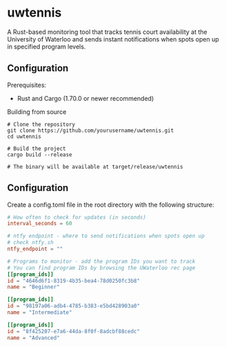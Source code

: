 # uwtennis

A Rust-based monitoring tool that tracks tennis court availability at the University of Waterloo and sends instant notifications when spots open up in specified program levels.

## Configuration
Prerequisites:
- Rust and Cargo (1.70.0 or newer recommended)

Building from source
```shell
# Clone the repository
git clone https://github.com/yourusername/uwtennis.git
cd uwtennis

# Build the project
cargo build --release

# The binary will be available at target/release/uwtennis
```

## Configuration
Create a config.toml file in the root directory with the following structure:

```toml
# How often to check for updates (in seconds)
interval_seconds = 60

# ntfy endpoint - where to send notifications when spots open up
# check ntfy.sh
ntfy_endpoint = ""

# Programs to monitor - add the program IDs you want to track
# You can find program IDs by browsing the UWaterloo rec page
[[program_ids]]
id = "4646d6f1-8319-4b35-bea4-78d0250fc3b8"
name = "Beginner"

[[program_ids]]
id = "98197a06-adb4-4785-b383-e5bd428903a0"
name = "Intermediate"

[[program_ids]]
id = "8f425207-e7a6-44da-8f0f-8adcbf88cedc"
name = "Advanced"
```